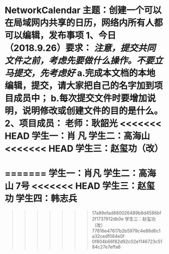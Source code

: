  NetworkCalendar
主题：创建一个可以在局域网内共享的日历，网络内所有人都可以编辑，发布事项
1、今日（2018.9.26）要求：
   ***注意，提交共同文件之前，考虑先要做什么操作。不要立马提交，先考虑好***
   a.完成本文档的本地编辑，提交，请大家把自己的名字加到项目成员中；
   b.每次提交文件时要增加说明，说明修改或创建文件的目的是什么。
2、项目成员：
      老师：耿韶光
<<<<<<< HEAD
      学生一：肖  凡
      学生二：高海山
<<<<<<< HEAD
      学生三：赵玺功（改）
=======
=======
      学生一：肖凡
      学生二：高海山 7号
<<<<<<< HEAD
      学生三：赵玺功
      学生四：韩志兵
=======
>>>>>>> 17a89efad880026489b8d4586bf2f1737912db0e
      学生三：赵玺功（改）
>>>>>>> 77816e47617b2b5979c4e88d6c1a32cedf084e0f
>>>>>>> 0f804b66f82d92c02e1146723c5184c27e7effa8
